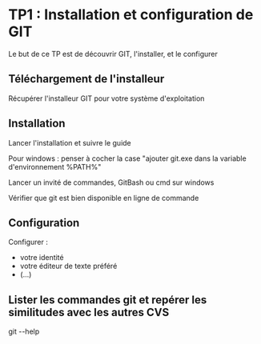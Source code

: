 # TP1 : Installation et configuration de GIT

Le but de ce TP est de découvrir GIT, l'installer, et le configurer

## Téléchargement de l'installeur

Récupérer l'installeur GIT pour votre système d'exploitation

## Installation

Lancer l'installation et suivre le guide

Pour windows : penser à cocher la case "ajouter git.exe dans la variable d'environnement %PATH%"

Lancer un invité de commandes, GitBash ou cmd sur windows

Vérifier que git est bien disponible en ligne de commande

## Configuration

Configurer : 

* votre identité
* votre éditeur de texte préféré
* (...)

## Lister les commandes git et repérer les similitudes avec les autres CVS

git --help

